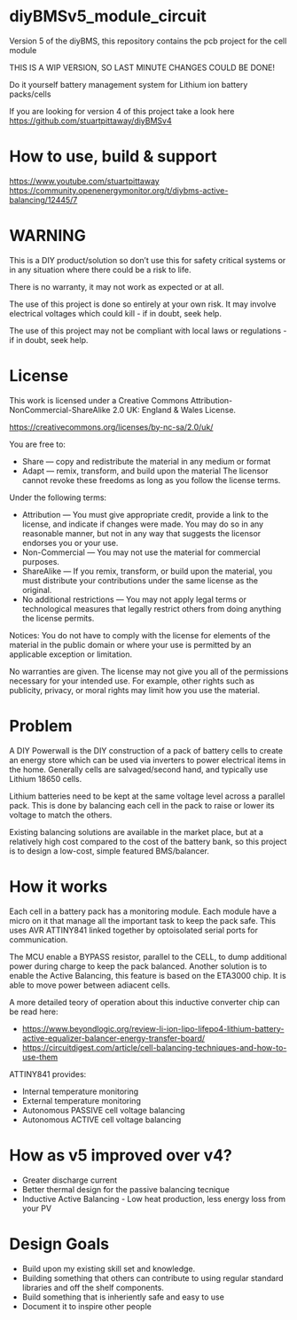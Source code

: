 # diyBMSv5_module_circuit
Version 5 of the diyBMS, this repository contains the pcb project for the cell module

THIS IS A WIP VERSION, SO LAST MINUTE CHANGES COULD BE DONE!

Do it yourself battery management system for Lithium ion battery packs/cells

If you are looking for version 4 of this project take a look here https://github.com/stuartpittaway/diyBMSv4

# How to use, build & support

https://www.youtube.com/stuartpittaway
https://community.openenergymonitor.org/t/diybms-active-balancing/12445/7


# WARNING

This is a DIY product/solution so don’t use this for safety critical systems or in any situation where there could be a risk to life.  

There is no warranty, it may not work as expected or at all.

The use of this project is done so entirely at your own risk.  It may involve electrical voltages which could kill - if in doubt, seek help.

The use of this project may not be compliant with local laws or regulations - if in doubt, seek help.


# License

This work is licensed under a Creative Commons Attribution-NonCommercial-ShareAlike 2.0 UK: England & Wales License.

https://creativecommons.org/licenses/by-nc-sa/2.0/uk/

You are free to:
* Share — copy and redistribute the material in any medium or format
* Adapt — remix, transform, and build upon the material
The licensor cannot revoke these freedoms as long as you follow the license terms.

Under the following terms:
* Attribution — You must give appropriate credit, provide a link to the license, and indicate if changes were made. You may do so in any reasonable manner, but not in any way that suggests the licensor endorses you or your use.
* Non-Commercial — You may not use the material for commercial purposes.
* ShareAlike — If you remix, transform, or build upon the material, you must distribute your contributions under the same license as the original.
* No additional restrictions — You may not apply legal terms or technological measures that legally restrict others from doing anything the license permits.


Notices:
You do not have to comply with the license for elements of the material in the public domain or where your use is permitted by an applicable exception or limitation.

No warranties are given. The license may not give you all of the permissions necessary for your intended use. For example, other rights such as publicity, privacy, or moral rights may limit how you use the material.


# Problem

A DIY Powerwall is the DIY construction of a pack of battery cells to create an energy store which can be used via inverters to power electrical items in the home. Generally cells are salvaged/second hand, and typically use Lithium 18650 cells.

Lithium batteries need to be kept at the same voltage level across a parallel pack. This is done by balancing each cell in the pack to raise or lower its voltage to match the others.

Existing balancing solutions are available in the market place, but at a relatively high cost compared to the cost of the battery bank, so this project is to design a low-cost, simple featured BMS/balancer.

# How it works

Each cell in a battery pack has a monitoring module. Each module have a micro on it that manage all the important task to keep the pack safe. 
This uses AVR ATTINY841 linked together by optoisolated serial ports for communication.

The MCU enable a BYPASS resistor, parallel to the CELL, to dump additional power during charge to keep the pack balanced.
Another solution is to enable the Active Balancing, this feature is based on the ETA3000 chip. It is able to move power between adiacent cells.

A more detailed teory of operation about this inductive converter chip can be read here:
 - https://www.beyondlogic.org/review-li-ion-lipo-lifepo4-lithium-battery-active-equalizer-balancer-energy-transfer-board/
 - https://circuitdigest.com/article/cell-balancing-techniques-and-how-to-use-them

ATTINY841 provides:
* Internal temperature monitoring
* External temperature monitoring
* Autonomous PASSIVE cell voltage balancing
* Autonomous ACTIVE cell voltage balancing

# How as v5 improved over v4?

* Greater discharge current
* Better thermal design for the passive balancing tecnique
* Inductive Active Balancing - Low heat production, less energy loss from your PV


# Design Goals

* Build upon my existing skill set and knowledge. 
* Building something that others can contribute to using regular standard libraries and off the shelf components.
* Build something that is inheriently safe and easy to use
* Document it to inspire other people
